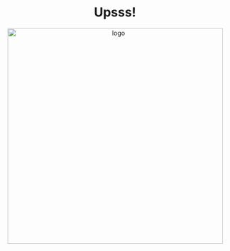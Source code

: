 <div align="center">
  <h1 align="center">Upsss!</h1>
</div>

<div align="center">
  <img width="485" alt="logo" src="https://github.com/user-attachments/assets/24bfb166-8394-40f4-ab41-bf6d5408fd3e">
</div>
